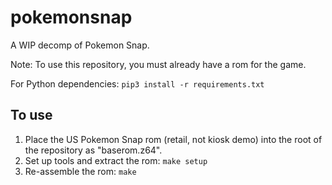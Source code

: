 # pokemonsnap

A WIP decomp of Pokemon Snap. 

Note: To use this repository, you must already have a rom for the game.

For Python dependencies:
`pip3 install -r requirements.txt`

## To use

1. Place the US Pokemon Snap rom (retail, not kiosk demo) into the root of the repository as "baserom.z64".
2. Set up tools and extract the rom: `make setup`
3. Re-assemble the rom: `make`
